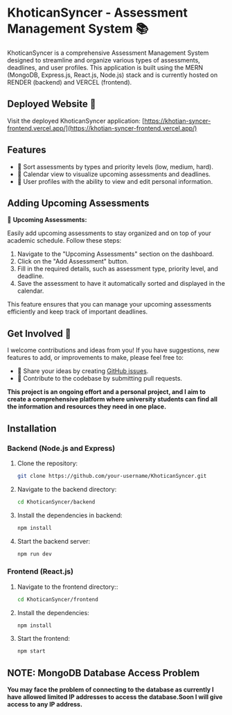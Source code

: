 # KhoticanSyncer - Assessment Management System 📚

KhoticanSyncer is a comprehensive Assessment Management System designed to streamline and organize various types of assessments, deadlines, and user profiles. This application is built using the MERN (MongoDB, Express.js, React.js, Node.js) stack and is currently hosted on RENDER (backend) and VERCEL (frontend).

## Deployed Website 🚀

Visit the deployed KhoticanSyncer application: [https://khotian-syncer-frontend.vercel.app/](https://khotian-syncer-frontend.vercel.app/)

## Features

- 🔄 Sort assessments by types and priority levels (low, medium, hard).
- 📅 Calendar view to visualize upcoming assessments and deadlines.
- 👤 User profiles with the ability to view and edit personal information.

## Adding Upcoming Assessments
📆 **Upcoming Assessments:**

Easily add upcoming assessments to stay organized and on top of your academic schedule. Follow these steps:

1. Navigate to the "Upcoming Assessments" section on the dashboard.
2. Click on the "Add Assessment" button.
3. Fill in the required details, such as assessment type, priority level, and deadline.
4. Save the assessment to have it automatically sorted and displayed in the calendar.

This feature ensures that you can manage your upcoming assessments efficiently and keep track of important deadlines.

## Get Involved 🤝

I welcome contributions and ideas from you! If you have suggestions, new features to add, or improvements to make, please feel free to:

- 📢 Share your ideas by creating [GitHub issues](https://github.com/your-username/KhoticanSyncer/issues).
- 🤝 Contribute to the codebase by submitting pull requests.

<strong>This project is an ongoing effort and a personal project, and I aim to create a comprehensive platform where university students can find all the information and resources they need in one place.</strong>


## Installation

### Backend (Node.js and Express)

1. Clone the repository:

   ```bash
   git clone https://github.com/your-username/KhoticanSyncer.git
2. Navigate to the backend directory:

   ```bash
   cd KhoticanSyncer/backend
3. Install the dependencies in backend:

   ```bash
   npm install
4. Start the backend server:

   ```bash
   npm run dev
### Frontend (React.js)

1. Navigate to the frontend directory::

   ```bash
   cd KhoticanSyncer/frontend
2. Install the dependencies:

   ```bash
   npm install
3. Start the frontend:

   ```bash
   npm start


## NOTE: MongoDB Database Access Problem
<strong>You may face the problem of connecting to the database as currently I have allowed limited IP addresses to access the database.Soon I will give access to any IP address.</strong>
